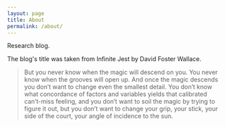 ```yaml
---
layout: page
title: About
permalink: /about/
---
```


Research blog.

The blog's title was taken from Infinite Jest by David Foster Wallace.

>But you never know when the magic will descend on you. You never know when the
grooves will open up. And once the magic descends you don’t want to change even
the smallest detail. You don’t know what concordance of factors and variables
yields that calibrated can’t-miss feeling, and you don’t want to soil the magic
by trying to figure it out, but you don’t want to change your grip, your stick,
your side of the court, your angle of incidence to the sun.

